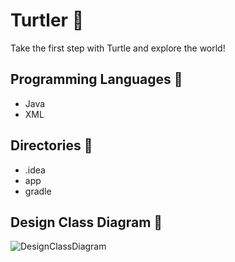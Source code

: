 # Turtler :turtle:
Take the first step with Turtle and explore the world!

## Programming Languages :turtle:
* Java
* XML

## Directories :turtle:
* .idea
* app
* gradle

## Design Class Diagram :turtle:
![DesignClassDiagram](https://github.gatech.edu/storage/user/70118/files/4a47c66e-d23d-4a84-bc3d-590b3c3b3057)
